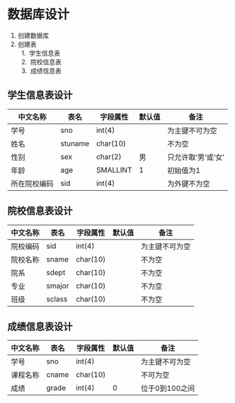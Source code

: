 # 数据库设计

1. 创建数据库  
2. 创建表  
   1.  学生信息表  
   2.  院校信息表  
   3.  成绩信息表

## 学生信息表设计
| 中文名称 | 表名 | 字段属性 | 默认值 | 备注 |
|---------|-----|---------|-------|-----|
| 学号 | sno | int(4) | | 为主键不可为空 |
| 姓名 | stuname | char(10) | | 不为空 |
| 性别 | sex | char(2) | 男 | 只允许取‘男’或‘女’ |
| 年龄 | age | SMALLINT | 1 | 初始值为1 |
| 所在院校编码 | sid | int(4) | | 为外键不为空 |

## 院校信息表设计
| 中文名称 | 表名 | 字段属性 | 默认值 | 备注 |
|---------|-----|---------|-------|------|
| 院校编码 | sid | int(4) |  | 为主键不可为空 |
| 院校名称 |sname |char(10) | | 不为空 |
| 院系 | sdept | char(10) | |不为空 |
| 专业 | smajor | char(10) | | 不为空 |
| 班级 | sclass | char(10) | | 不为空 |

## 成绩信息表设计
| 中文名称 | 表名 | 字段属性 | 默认值 | 备注 |
|---------|-----|---------|-------|------|
| 学号 | sno | int(4) | | 为主键不可为空 |
| 课程名称 | cname | char(10) | | 不可为空 |
| 成绩 | grade | int(4) | 0 | 位于0到100之间 |
